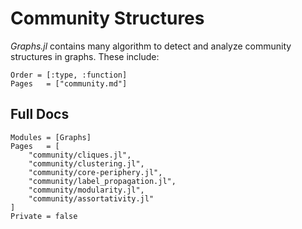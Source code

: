 # Community Structures

*Graphs.jl* contains many algorithm to detect and analyze community structures
in graphs. These include:

```@index
Order = [:type, :function]
Pages   = ["community.md"]
```

## Full Docs

```@autodocs
Modules = [Graphs]
Pages   = [
    "community/cliques.jl",
    "community/clustering.jl",
    "community/core-periphery.jl",
    "community/label_propagation.jl",
    "community/modularity.jl",
    "community/assortativity.jl"
]
Private = false
```
